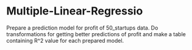 # Multiple-Linear-Regressio
Prepare a prediction model for profit of 50_startups data. Do transformations for getting better predictions of profit and make a table containing R^2 value for each prepared model.

